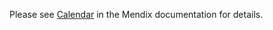 Please see [Calendar](https://docs.mendix.com/appstore/widgets/calendar) in the Mendix documentation for details.
